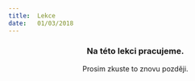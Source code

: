 ```yaml
---
title:  Lekce
date:   01/03/2018
---
```


### <center>Na této lekci pracujeme.</center>
<center>Prosim zkuste to znovu později.</center>